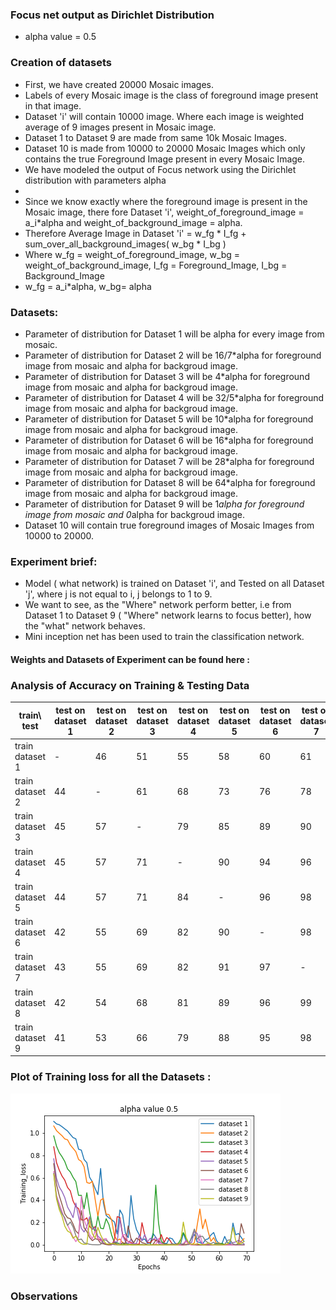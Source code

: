 ### Focus net output as Dirichlet Distribution

- alpha value = 0.5


### Creation of datasets
- First, we have created 20000 Mosaic images.
- Labels of every Mosaic image is the class of foreground image present in that image.
- Dataset 'i' will contain 10000 image. Where each image is weighted average of 9 images present in Mosaic image. 
- Dataset 1 to Dataset 9 are made from same 10k Mosaic Images.
- Dataset 10 is made from 10000 to 20000 Mosaic Images which only contains the true Foreground Image present in every Mosaic Image.
- We have modeled the output of Focus network using the Dirichlet distribution with parameters alpha 
- 
- Since we know exactly where the foreground image is present in the Mosaic image, there fore Dataset 'i', weight_of_foreground_image = a_i*alpha and weight_of_background_image = alpha. 
- Therefore Average Image in Dataset 'i' = w_fg * I_fg + sum_over_all_background_images( w_bg * I_bg ) 
- Where w_fg = weight_of_foreground_image, w_bg = weight_of_background_image, I_fg = Foreground_Image, I_bg = Background_Image
- w_fg = a_i*alpha, w_bg= alpha

### Datasets:
- Parameter of distribution for Dataset 1 will be alpha for every image from mosaic.
- Parameter of distribution for Dataset 2 will be 16/7*alpha for foreground image from mosaic and alpha for backgroud image.
- Parameter of distribution for Dataset 3 will be 4*alpha for foreground image from mosaic and alpha for backgroud image.
- Parameter of distribution for Dataset 4 will be 32/5*alpha for foreground image from mosaic and alpha for backgroud image.
- Parameter of distribution for Dataset 5 will be 10*alpha for foreground image from mosaic and alpha for backgroud image.
- Parameter of distribution for Dataset 6 will be 16*alpha for foreground image from mosaic and alpha for backgroud image.
- Parameter of distribution for Dataset 7 will be 28*alpha for foreground image from mosaic and alpha for backgroud image.
- Parameter of distribution for Dataset 8 will be 64*alpha for foreground image from mosaic and alpha for backgroud image.
- Parameter of distribution for Dataset 9 will be 1*alpha for foreground image from mosaic and 0*alpha for backgroud image.
- Dataset 10 will contain true foreground images of Mosaic Images from 10000 to 20000.

### Experiment brief:
- Model ( what network) is trained on Dataset 'i', and Tested on all Dataset 'j', where j is not equal to i, j belongs to 1 to 9.
- We want to see, as the "Where" network perform better, i.e from Dataset 1 to Dataset 9 ( "Where" network learns to focus better),  how the "what" network behaves.
- Mini inception net has been used to train the classification network.

#### Weights and Datasets of Experiment can be found here :
>
### Analysis of Accuracy on Training & Testing Data

| train\ test  | test on dataset 1 | test on dataset 2 | test on dataset 3 | test on dataset 4 | test on dataset 5 | test on dataset 6 | test on dataset 7 | test on dataset 8 | test on dataset 9| test on dataset 10 |
|----------|-----|-----|-----|-----|-----|-----|-----|-----|----|----|
| train dataset 1      | - | 46 | 51 | 55 | 58 | 60 | 61 | 61 | 61 | 59 |
| train dataset 2      | 44 | - | 61 | 68 | 73 | 76 | 78 | 78 | 78 | 74 |
| train dataset 3      | 45 | 57 | - | 79 | 85 | 89 | 90 | 90 | 90 | 86 |     
| train dataset 4      | 45 | 57 | 71 | - | 90 | 94 | 96 | 96 | 96 | 91 |
| train dataset 5      | 44 | 57 | 71 | 84 | - | 96 | 98 | 98 | 98 | 93 |
| train dataset 6      | 42 | 55 | 69 | 82 | 90 | - | 98 | 98 | 98 | 94 |
| train dataset 7      | 43 | 55 | 69 | 82 | 91 | 97 | - | 99 | 99 | 95 |
| train dataset 8      | 42 | 54 | 68 | 81 | 89 | 96 | 99 | - | 99 | 95 |
| train dataset 9      | 41 | 53 | 66 | 79 | 88 | 95 | 98 | 99 | - | 95 |



### Plot of Training loss for all the Datasets :
 ![](Figure.png)
 
### Observations

